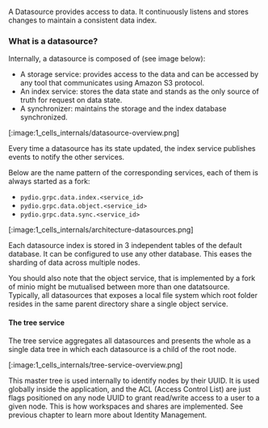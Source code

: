 
A Datasource provides access to data. It continuously listens and stores changes to maintain a consistent data index.

### What is a datasource?

Internally, a datasource is composed of (see image below):

- A storage service: provides access to the data and can be accessed by any tool that communicates using Amazon S3 protocol.
- An index service: stores the data state and stands as the only source of truth for request on data state.
- A synchronizer: maintains the storage and the index database synchronized.

[:image:1_cells_internals/datasource-overview.png]

Every time a datasource has its state updated, the index service publishes events to notify the other services.

Below are the name pattern of the corresponding services, each of them is always started as a fork:

- `pydio.grpc.data.index.<service_id>`
- `pydio.grpc.data.object.<service_id>`
- `pydio.grpc.data.sync.<service_id>`

[:image:1_cells_internals/architecture-datasources.png]

Each datasource index is stored in 3 independent tables of the default database. It can be configured to use any other database. This eases the sharding of data across multiple nodes.

You should also note that the object service, that is implemented by a fork of minio might be mutualised between more than one datatsource. Typically, all datasources that exposes a local file system which root folder resides in the same parent directory share a single object service.

#### The tree service

The tree service aggregates all datasources and presents the whole as a single data tree in which each datasource is a child of the root node.

[:image:1_cells_internals/tree-service-overview.png]

This master tree is used internally to identify nodes by their UUID. It is used globally inside the application, and the ACL (Access Control List) are just flags positioned on any node UUID to grant read/write access to a user to a given node. This is how workspaces and shares are implemented. See previous chapter to learn more about Identity Management.
